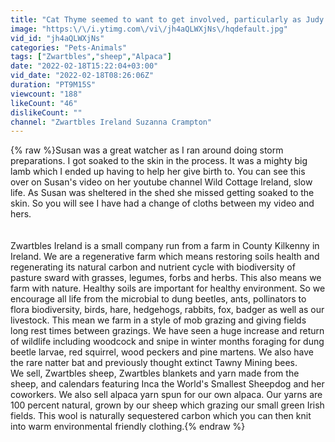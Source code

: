 ```yaml
---
title: "Cat Thyme seemed to want to get involved, particularly as Judy lambed"
image: "https:\/\/i.ytimg.com\/vi\/jh4aQLWXjNs\/hqdefault.jpg"
vid_id: "jh4aQLWXjNs"
categories: "Pets-Animals"
tags: ["Zwartbles","sheep","Alpaca"]
date: "2022-02-18T15:22:04+03:00"
vid_date: "2022-02-18T08:26:06Z"
duration: "PT9M15S"
viewcount: "188"
likeCount: "46"
dislikeCount: ""
channel: "Zwartbles Ireland Suzanna Crampton"
---
```

{% raw %}Susan was a great watcher as I ran around doing storm preparations. I got soaked to the skin in the process. It was a mighty big lamb which I ended up having to help her give birth to. You can see this over on Susan's video on her youtube channel Wild Cottage Ireland, slow life. As Susan was sheltered in the shed she missed getting soaked to the skin. So you will see I have had a change of cloths between my video and hers.<br /><br /><br />Zwartbles Ireland is a small company run from a farm in County Kilkenny in Ireland. We are a regenerative farm which means restoring soils health and regenerating its natural carbon and nutrient cycle with biodiversity of pasture sward with grasses, legumes, forbs and herbs. This also means we farm with nature. Healthy soils are important for healthy environment. So we encourage all life from the microbial to dung beetles, ants, pollinators to flora biodiversity, birds, hare, hedgehogs, rabbits, fox, badger as well as our livestock. This mean we farm in a style of mob grazing and giving fields long rest times between grazings. We have seen a huge increase and return of wildlife including woodcock and snipe in winter months foraging for dung beetle larvae, red squirrel, wood peckers and pine martens. We also have the rare natter bat and previously thought extinct Tawny Mining bees.<br />We sell, Zwartbles sheep, Zwartbles blankets and yarn made from the sheep, and calendars featuring Inca the World's Smallest Sheepdog and her coworkers. We also sell alpaca yarn spun for our own alpaca. Our yarns are 100 percent natural, grown by our sheep which grazing our small green Irish fields. This wool is naturally sequestered carbon which you can then knit into warm environmental friendly clothing.{% endraw %}
